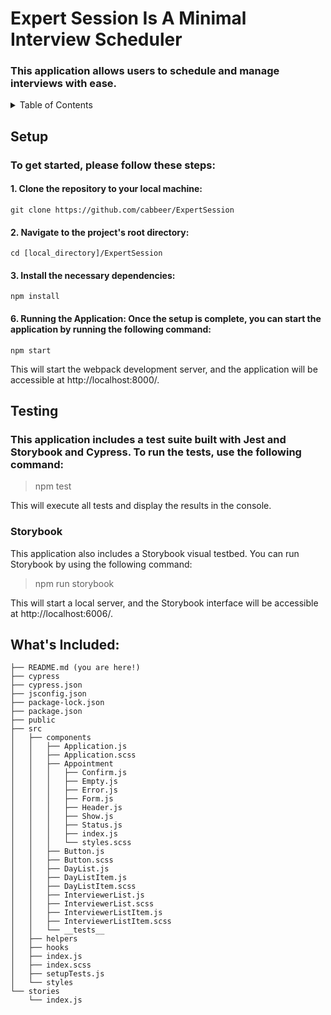 # Expert Session Is A Minimal **Interview Scheduler**
### This application allows users to schedule and manage interviews with ease.

<!-- TABLE OF CONTENTS -->
<details>
  <summary>Table of Contents</summary>

  - Setup
  
- Testing
   - Jest
   - Story Book
  
- What's included
  
</details>




## Setup
### To get started, please follow these steps:

#### 1. Clone the repository to your local machine: 
```
git clone https://github.com/cabbeer/ExpertSession
```
#### 2. Navigate to the project's root directory: 
```
cd [local_directory]/ExpertSession
```
#### 3. Install the necessary dependencies: 
```
npm install
```
#### 6. Running the Application: **Once the setup is complete, you can start the application by running the following command:**
```
npm start
```
This will start the webpack development server, and the application will be accessible at http://localhost:8000/.

## Testing

### This application includes a test suite built with Jest and Storybook and Cypress. To run the tests, use the following command:

> npm test

This will execute all tests and display the results in the console.

### Storybook
This application also includes a Storybook visual testbed. You can run Storybook by using the following command:

> npm run storybook

This will start a local server, and the Storybook interface will be accessible at http://localhost:6006/.


## What's Included:
```
├── README.md (you are here!)
├── cypress
├── cypress.json
├── jsconfig.json
├── package-lock.json
├── package.json
├── public
├── src
│   ├── components
│   │   ├── Application.js
│   │   ├── Application.scss
│   │   ├── Appointment
│   │   │   ├── Confirm.js
│   │   │   ├── Empty.js
│   │   │   ├── Error.js
│   │   │   ├── Form.js
│   │   │   ├── Header.js
│   │   │   ├── Show.js
│   │   │   ├── Status.js
│   │   │   ├── index.js
│   │   │   └── styles.scss
│   │   ├── Button.js
│   │   ├── Button.scss
│   │   ├── DayList.js
│   │   ├── DayListItem.js
│   │   ├── DayListItem.scss
│   │   ├── InterviewerList.js
│   │   ├── InterviewerList.scss
│   │   ├── InterviewerListItem.js
│   │   ├── InterviewerListItem.scss
│   │   └── __tests__
│   ├── helpers
│   ├── hooks
│   ├── index.js
│   ├── index.scss
│   ├── setupTests.js
│   └── styles
└── stories
    └── index.js
```
